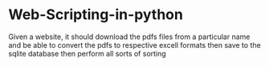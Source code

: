 # Web-Scripting-in-python
Given a website, it should download the pdfs files from a particular name and be able to convert the pdfs to respective excell formats then save to the sqlite database then perform all sorts of sorting
